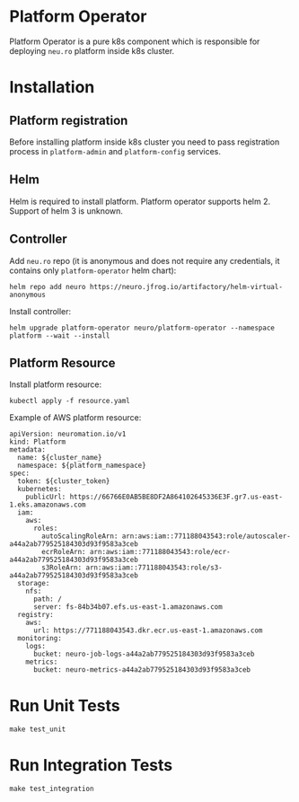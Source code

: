 # Platform Operator
Platform Operator is a pure k8s component which is responsible for deploying `neu.ro` platform inside k8s cluster.
# Installation
## Platform registration
Before installing platform inside k8s cluster you need to pass registration process in `platform-admin` and `platform-config` services.
## Helm
Helm is required to install platform. Platform operator supports helm 2. Support of helm 3 is unknown.
## Controller
Add `neu.ro` repo (it is anonymous and does not require any credentials, it contains only `platform-operator` helm chart):
```
helm repo add neuro https://neuro.jfrog.io/artifactory/helm-virtual-anonymous
```
Install controller:
```
helm upgrade platform-operator neuro/platform-operator --namespace platform --wait --install
```
## Platform Resource
Install platform resource:
```
kubectl apply -f resource.yaml
```
Example of AWS platform resource:
```
apiVersion: neuromation.io/v1
kind: Platform
metadata:
  name: ${cluster_name}
  namespace: ${platform_namespace}
spec:
  token: ${cluster_token}
  kubernetes:
    publicUrl: https://66766E0AB5BE8DF2A864102645336E3F.gr7.us-east-1.eks.amazonaws.com
  iam:
    aws:
      roles:
        autoScalingRoleArn: arn:aws:iam::771188043543:role/autoscaler-a44a2ab779525184303d93f9583a3ceb
        ecrRoleArn: arn:aws:iam::771188043543:role/ecr-a44a2ab779525184303d93f9583a3ceb
        s3RoleArn: arn:aws:iam::771188043543:role/s3-a44a2ab779525184303d93f9583a3ceb
  storage:
    nfs:
      path: /
      server: fs-84b34b07.efs.us-east-1.amazonaws.com
  registry:
    aws:
      url: https://771188043543.dkr.ecr.us-east-1.amazonaws.com
  monitoring:
    logs:
      bucket: neuro-job-logs-a44a2ab779525184303d93f9583a3ceb
    metrics:
      bucket: neuro-metrics-a44a2ab779525184303d93f9583a3ceb
```
# Run Unit Tests
```
make test_unit
```
# Run Integration Tests
```
make test_integration
```